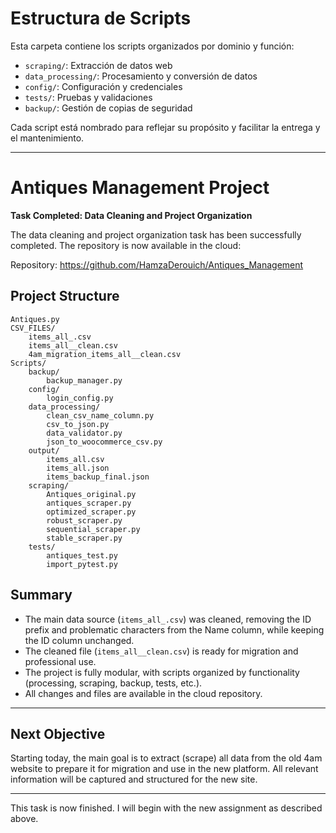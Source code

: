 # Estructura de Scripts

Esta carpeta contiene los scripts organizados por dominio y función:

- `scraping/`: Extracción de datos web
- `data_processing/`: Procesamiento y conversión de datos
- `config/`: Configuración y credenciales
- `tests/`: Pruebas y validaciones
- `backup/`: Gestión de copias de seguridad

Cada script está nombrado para reflejar su propósito y facilitar la entrega y el mantenimiento.

---

# Antiques Management Project

**Task Completed: Data Cleaning and Project Organization**

The data cleaning and project organization task has been successfully completed. The repository is now available in the cloud:

Repository: https://github.com/HamzaDerouich/Antiques_Management

## Project Structure
```
Antiques.py
CSV_FILES/
    items_all_.csv
    items_all__clean.csv
    4am_migration_items_all__clean.csv
Scripts/
    backup/
        backup_manager.py
    config/
        login_config.py
    data_processing/
        clean_csv_name_column.py
        csv_to_json.py
        data_validator.py
        json_to_woocommerce_csv.py
    output/
        items_all.csv
        items_all.json
        items_backup_final.json
    scraping/
        Antiques_original.py
        antiques_scraper.py
        optimized_scraper.py
        robust_scraper.py
        sequential_scraper.py
        stable_scraper.py
    tests/
        antiques_test.py
        import_pytest.py
```

## Summary
- The main data source (`items_all_.csv`) was cleaned, removing the ID prefix and problematic characters from the Name column, while keeping the ID column unchanged.
- The cleaned file (`items_all__clean.csv`) is ready for migration and professional use.
- The project is fully modular, with scripts organized by functionality (processing, scraping, backup, tests, etc.).
- All changes and files are available in the cloud repository.

---

## Next Objective
Starting today, the main goal is to extract (scrape) all data from the old 4am website to prepare it for migration and use in the new platform. All relevant information will be captured and structured for the new site.

---

This task is now finished. I will begin with the new assignment as described above.
